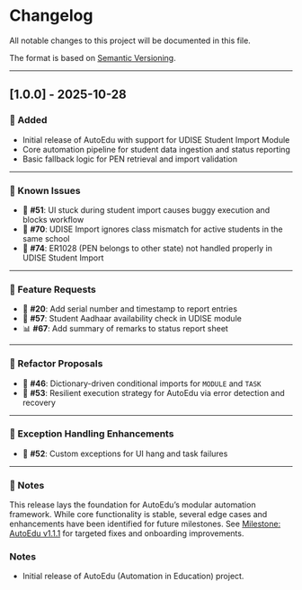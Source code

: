 # Changelog

All notable changes to this project will be documented in this file.

The format is based on [Semantic Versioning](https://semver.org/).

---

## [1.0.0] - 2025-10-28

### 🎉 Added
- Initial release of AutoEdu with support for UDISE Student Import Module
- Core automation pipeline for student data ingestion and status reporting
- Basic fallback logic for PEN retrieval and import validation

---

### 🐞 Known Issues
- 🐛 **#51**: UI stuck during student import causes buggy execution and blocks workflow
- 🐛 **#70**: UDISE Import ignores class mismatch for active students in the same school
- 🐛 **#74**: ER1028 (PEN belongs to other state) not handled properly in UDISE Student Import

---

### 🚀 Feature Requests
- 🚀 **#20**: Add serial number and timestamp to report entries
- 🚀 **#57**: Student Aadhaar availability check in UDISE module
- 📊 **#67**: Add summary of remarks to status report sheet

---

### 🔄 Refactor Proposals
- 🔄 **#46**: Dictionary-driven conditional imports for `MODULE` and `TASK`
- 🔄 **#53**: Resilient execution strategy for AutoEdu via error detection and recovery

---

### 🚨 Exception Handling Enhancements
- 🚨 **#52**: Custom exceptions for UI hang and task failures

---

### 📌 Notes
This release lays the foundation for AutoEdu’s modular automation framework. While core functionality is stable, several edge cases and enhancements have been identified for future milestones. See [Milestone: AutoEdu v1.1.1](https://github.com/AshishNamdev/AutoEdu/milestone/7) for targeted fixes and onboarding improvements.


### Notes
- Initial release of AutoEdu (Automation in Education) project.


